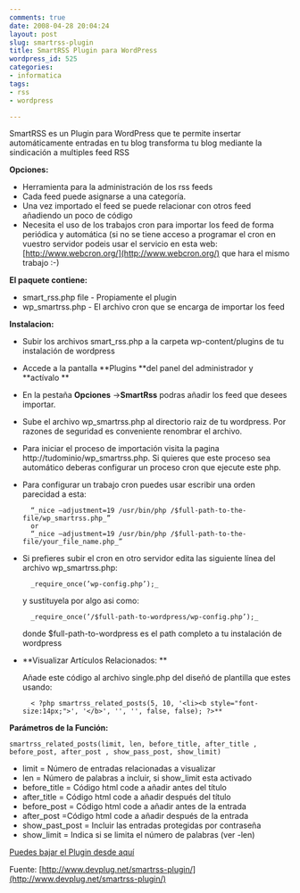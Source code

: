 ```yaml
---
comments: true
date: 2008-04-28 20:04:24
layout: post
slug: smartrss-plugin
title: SmartRSS Plugin para WordPress
wordpress_id: 525
categories:
- informatica
tags:
- rss
- wordpress

---
```


SmartRSS es un Plugin para WordPress que te permite insertar automáticamente entradas en tu blog transforma tu blog mediante la sindicación a multiples feed RSS

**Opciones:**

- Herramienta para la administración de los rss feeds
- Cada feed puede asignarse a una categoría.
- Una vez importado el feed se puede relacionar con otros feed añadiendo un poco de código
- Necesita el uso de los trabajos cron para importar los feed de forma periódica y automática (si no se tiene acceso a programar el cron en vuestro servidor podeis usar el servicio  en esta web: [http://www.webcron.org/](http://www.webcron.org/) que hara el mismo trabajo :-)

**El paquete contiene:**

- smart_rss.php file - Propiamente el plugin
- wp_smartrss.php - El archivo cron que se encarga de importar los feed

**Instalacion:**

- Subir los archivos smart_rss.php a la carpeta  wp-content/plugins de tu instalación de wordpress
- Accede a la pantalla **Plugins **del panel del administrador y **actívalo **
- En la pestaña **Opciones** ->**SmartRss** podras añadir los feed que desees importar.
- Sube el archivo wp_smartrss.php al directorio raiz de tu wordpress. Por razones de seguridad es conveniente renombrar el archivo.
- Para iniciar el proceso de importación visita la pagina http://tudominio/wp_smartrss.php. Si quieres que este proceso sea automático deberas configurar un proceso cron que ejecute este php.
- Para configurar un trabajo cron puedes usar escribir una orden parecidad a esta:

		“_nice –adjustment=19 /usr/bin/php /$full-path-to-the-file/wp_smartrss.php_” 
		or
		“_nice –adjustment=19 /usr/bin/php /$full-path-to-the-file/your_file_name.php_”

- Si prefieres subir el cron en otro servidor edita las siguiente línea del archivo wp_smartrss.php:

    	_require_once(’wp-config.php’);_  
      
  y sustituyela por algo asi como:

    	_require_once(’/$full-path-to-wordpress/wp-config.php’);_
    
   donde $full-path-to-wordpress es el path completo a tu instalación de wordpress

- **Visualizar Artículos Relacionados: **

  Añade este código al archivo single.php del diseñó de plantilla que estes usando:

        < ?php smartrss_related_posts(5, 10, '<li><b style="font-size:14px;">', '</b>', '', '', false, false); ?>**

**Parámetros de la Función:** 

	smartrss_related_posts(limit, len, before_title, after_title , before_post, after_post , show_pass_post, show_limit)

- limit = Número de entradas relacionadas a visualizar
- len = Número de palabras a incluir, si show_limit esta activado
- before_title = Código html code a añadir antes del título
- after_title = Código html code a añadir después del título
- before_post = Código html code a añadir antes de la entrada
- after_post =Código html code a añadir después de la entrada
- show_past_post = Incluir las entradas protegidas por contraseña
- show_limit = Indica si se limita el número de palabras (ver -len)

[Puedes bajar el Plugin desde aquí](http://www.devplug.net/download/smartrss.zip)

Fuente: [http://www.devplug.net/smartrss-plugin/](http://www.devplug.net/smartrss-plugin/)


